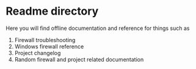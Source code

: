 
# Readme directory

Here you will find offline documentation and reference for things such as

1. Firewall troubleshooting
2. Windows firewall reference
3. Project changelog
4. Random firewall and project related documentation
